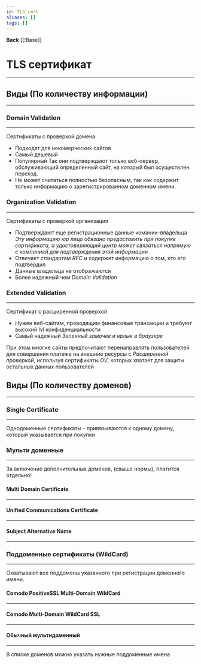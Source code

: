 ```yaml
---
id: TLS_cert
aliases: []
tags: []
---
```


**Back**
    [[!Base]]

# TLS сертификат
---

## Виды (По количеству информации)
---

### Domain Validation
---
Сертификаты с проверкой домена
- Подходят для некомерческих сайтов
- Самый дешевый
- Популярный
Так они подтверждают только веб-сервер, обслуживающий определенный сайт, на который был осуществлен переход.
- Не может считаться полностью безопасным, так как содержит только информацию о зарегистрированном доменном имени.


### Organization Validation
---
Сертификаты с проверкой организации
- Подтверждают еще регистрационные данные комании-владельца
*Эту информацию юр лицо обязано предоставить при покупке сертификата, а удостоверяющий центр может связаться напрямую с компанией для подтверждения этой информации*
- Отвечает стандартам *RFC* и содержит информацию о том, кто его подтвердил
- Данные владельца не отображаются
- Более надежный чем *Domain Validation*


### Extended Validation
---
Сертификат с расширенной проверкой

- Нужен веб-сайтам, проводящим финансовые транзакции и требуют высокий lvl конфиденциальности
- Самый надежный
*Зеленный замочек и ярлык в браузере*

При этом многие сайты предпочитают перенаправлять пользователей для совершения платеже на внешние ресурсы с *Расширенной проверкой*, используя сертификаты *OV*, которых хватает для защиты остальных данных пользователей


## Виды (По количеству доменов)
---

### Single Certificate
---
Однодоменные сертификаты - привязываются к одному домену, который указывается при покупки


### Мульти доменные
---
За включение дополнительных доменов, (свыше нормы), платится отдельно!

#### Multi Domain Certificate
---

#### Unified Communications Certificate
---

#### Subject Alternative Name
---

### Поддоменные сертификаты (WildCard)
---
Охватывают все поддомены указанного при регистрации доменного имени.

#### Comodo PositiveSSL Multi-Domain WildCard
---

#### Comodo  Multi-Domain WildCard SSL
---

#### Обычный мультидоменный
---
В списке доменов можно указать нужные поддоменные имена

